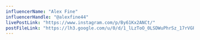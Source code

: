 ```yaml
---
influencerName: "Alex Fine"
influencerHandle: "@alexfine44"
livePostLink: "https://www.instagram.com/p/By61Kx2ANCt/"
postFileLink: "https://lh3.google.com/u/0/d/1_lLzToO_0LSDWuPhrSz_17rVGPfb3Cg_"
---
```

